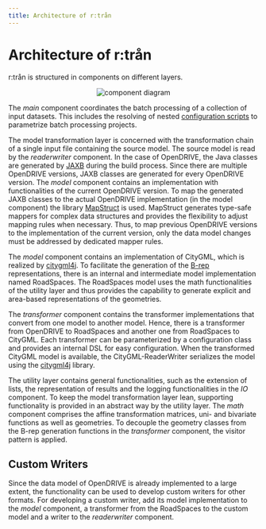 ```yaml
---
title: Architecture of r:trån
---
```


# Architecture of r:trån

r:trån is structured in components on different layers.

<p style="text-align:center;">
    <img src="/assets/media/components.svg" alt="component diagram">
</p>

The *main* component coordinates the batch processing of a collection of input datasets.
This includes the resolving of nested [configuration scripts](wiki/configuration) to parametrize batch processing projects.

The model transformation layer is concerned with the transformation chain of a single input file containing the source model.
The source model is read by the *readerwriter* component.
In the case of OpenDRIVE, the Java classes are generated by [JAXB](https://javaee.github.io/jaxb-v2/) during the build process.
Since there are multiple OpenDRIVE versions, JAXB classes are generated for every OpenDRIVE version.
The *model* component contains an implementation with functionalities of the current OpenDRIVE version.
To map the generated JAXB classes to the actual OpenDRIVE implementation (in the model component) the library [MapStruct](https://mapstruct.org) is used.
MapStruct generates type-safe mappers for complex data structures and provides the flexibility to adjust mapping rules when necessary.
Thus, to map previous OpenDRIVE versions to the implementation of the current version, only the data model changes must be addressed by dedicated mapper rules.

The *model* component contains an implementation of CityGML, which is realized by [citygml4j](https://github.com/citygml4j/citygml4j).
To facilitate the generation of the [B-rep](https://en.wikipedia.org/wiki/Boundary_representation) representations, there is an internal and intermediate model implementation named RoadSpaces.
The RoadSpaces model uses the math functionalities of the utility layer and thus provides the capability to generate explicit and area-based representations of the geometries.

The *transformer* component contains the transformer implementations that convert from one model to another model.
Hence, there is a transformer from OpenDRIVE to RoadSpaces and another one from RoadSpaces to CityGML. 
Each transformer can be parameterized by a configuration class and provides an internal DSL for easy configuration.
When the transformed CityGML model is available, the CityGML-ReaderWriter serializes the model using the [citygml4j](https://github.com/citygml4j/citygml4j) library.

The utility layer contains general functionalities, such as the extension of lists, the representation of results and the logging functionalities in the *IO* component.
To keep the model transformation layer lean, supporting functionality is provided in an abstract way by the utility layer.
The *math* component comprises the affine transformation matrices, uni- and bivariate functions as well as geometries. 
To decouple the geometry classes from the B-rep generation functions in the *transformer* component, the visitor pattern is applied.

## Custom Writers

Since the data model of OpenDRIVE is already implemented to a large extent, the functionality can be used to develop custom writers for other formats.
For developing a custom writer, add its model implementation to the *model* component, a transformer from the RoadSpaces to the custom model and a writer to the *readerwriter* component.

